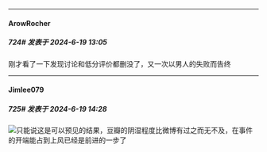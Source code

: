 ﻿
*****

####  ArowRocher  
##### 724#       发表于 2024-6-19 13:05

刚才看了一下发现讨论和低分评价都删没了，又一次以男人的失败而告终


*****

####  Jimlee079  
##### 725#       发表于 2024-6-19 14:28

<img src="https://static.saraba1st.com/image/smiley/face2017/009.gif" referrerpolicy="no-referrer">只能说这是可以预见的结果，豆瓣的阴湿程度比微博有过之而无不及，在事件的开端能占到上风已经是前进的一步了

